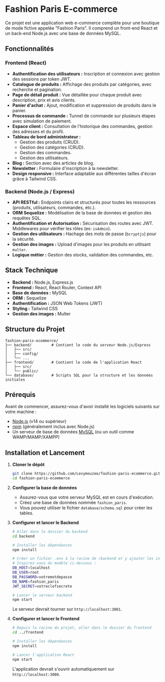 # Fashion Paris E-commerce

Ce projet est une application web e-commerce complète pour une boutique de mode fictive appelée "Fashion Paris". Il comprend un front-end React et un back-end Node.js avec une base de données MySQL.

## Fonctionnalités

### Frontend (React)

- **Authentification des utilisateurs :** Inscription et connexion avec gestion des sessions par token JWT.
- **Catalogue de produits :** Affichage des produits par catégories, avec recherche et pagination.
- **Page de détail produit :** Vue détaillée pour chaque produit avec description, prix et avis clients.
- **Panier d'achat :** Ajout, modification et suppression de produits dans le panier.
- **Processus de commande :** Tunnel de commande sur plusieurs étapes avec simulation de paiement.
- **Espace client :** Consultation de l'historique des commandes, gestion des adresses et du profil.
- **Tableau de bord administrateur :**
  - Gestion des produits (CRUD).
  - Gestion des catégories (CRUD).
  - Gestion des commandes.
  - Gestion des utilisateurs.
- **Blog :** Section avec des articles de blog.
- **Newsletter :** Formulaire d'inscription à la newsletter.
- **Design responsive :** Interface adaptable aux différentes tailles d'écran grâce à Tailwind CSS.

### Backend (Node.js / Express)

- **API RESTful :** Endpoints clairs et structurés pour toutes les ressources (produits, utilisateurs, commandes, etc.).
- **ORM Sequelize :** Modélisation de la base de données et gestion des requêtes SQL.
- **Authentification et Autorisation :** Sécurisation des routes avec JWT. Middlewares pour vérifier les rôles (ex: `isAdmin`).
- **Gestion des utilisateurs :** Hachage des mots de passe (`bcryptjs`) pour la sécurité.
- **Gestion des images :** Upload d'images pour les produits en utilisant `multer`.
- **Logique métier :** Gestion des stocks, validation des commandes, etc.

## Stack Technique

- **Backend :** Node.js, Express.js
- **Frontend :** React, React Router, Context API
- **Base de données :** MySQL
- **ORM :** Sequelize
- **Authentification :** JSON Web Tokens (JWT)
- **Styling :** Tailwind CSS
- **Gestion des images :** Multer

## Structure du Projet

```
fashion-paris-ecommerce/
├── backend/         # Contient le code du serveur Node.js/Express
│   ├── src/
│   ├── config/
│   └── ...
├── frontend/        # Contient le code de l'application React
│   ├── src/
│   └── public/
└── database/        # Scripts SQL pour la structure et les données initiales
```

## Prérequis

Avant de commencer, assurez-vous d'avoir installé les logiciels suivants sur votre machine :

- [Node.js](https://nodejs.org/) (v14 ou supérieur)
- [npm](https://www.npmjs.com/) (généralement inclus avec Node.js)
- Un serveur de base de données [MySQL](https://www.mysql.com/) (ou un outil comme WAMP/MAMP/XAMPP)

## Installation et Lancement

1.  **Cloner le dépôt**

    ```bash
    git clone https://github.com/Levymouzeo/fashion-paris-ecommerce.git
    cd fashion-paris-ecommerce
    ```

2.  **Configurer la base de données**

    - Assurez-vous que votre serveur MySQL est en cours d'exécution.
    - Créez une base de données nommée `fashion_paris`.
    - Vous pouvez utiliser le fichier `database/schema.sql` pour créer les tables.

3.  **Configurer et lancer le Backend**

    ```bash
    # Aller dans le dossier du backend
    cd backend

    # Installer les dépendances
    npm install

    # Créer un fichier .env à la racine de /backend et y ajouter les informations de connexion à la BDD
    # Inspirez-vous du modèle ci-dessous :
    DB_HOST=localhost
    DB_USER=root
    DB_PASSWORD=votremotdepasse
    DB_NAME=fashion_paris
    JWT_SECRET=votreclefsecrete

    # Lancer le serveur backend
    npm start
    ```

    Le serveur devrait tourner sur `http://localhost:3001`.

4.  **Configurer et lancer le Frontend**

    ```bash
    # Depuis la racine du projet, aller dans le dossier du frontend
    cd ../frontend

    # Installer les dépendances
    npm install

    # Lancer l'application React
    npm start
    ```

    L'application devrait s'ouvrir automatiquement sur `http://localhost:3000`.
